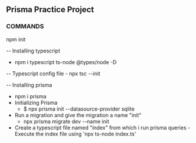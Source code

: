 <!-- Prisma practice project -->

## Prisma Practice Project

### COMMANDS

npm init

-- Installing typescript
   - npm i typescript ts-node @types/node -D

-- Typescript config file
    - npx tsc --init

-- Installing prisma 
   - npm i prisma
- Initializing Prisma
    - $ npx prisma init --datasource-provider sqlite
- Run a migration and give the migration a name "init"
     - npx prisma migrate dev --name init
- Create a typescript file named "index" from which i run prisma queries
-Execute the index file using  'npx ts-node index.ts'